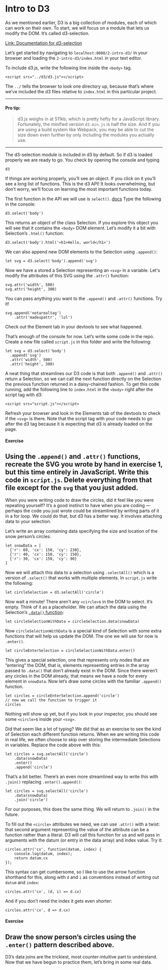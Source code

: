 # Intro to D3

As we mentioned earlier, D3 is a big collection of modules, each of which can work on their own. To start, we will focus on a module that lets us modify the DOM. It’s called d3-selection. 

[Link: Documentation for d3-selection][1]

Let’s get started by navigating to `localhost:8080/2-intro-d3/` in your browser and loading the `2-intro-d3/index.html` in your text editor.

To include d3.js, write the following line inside the `<body>` tag.

	<script src="../d3/d3.js"></script>

The `../` tells the browser to look one directory up, because that’s where we’ve included the d3 files relative to `index.html` in this particular project.

---- 
#### Pro tip: 
> d3.js weighs in at 511kb, which is pretty hefty for a JavaScript library. Fortunately, the minified version `d3.min.js` is half the size. And if you are using a build system like Webpack, you may be able to cut the size down even further by only including the modules you actually use.
---- 

The d3-selection module is included in d3 by default. So if d3 is loaded properly we are ready to go. You check by opening the console and typing

	d3

If things are working properly, you’ll see an object. If you click on it you’ll see a long list of functions. This is the d3 API! It looks overwhelming, but don’t worry, we’ll focus on learning the most important functions today.

The first function in the API we will use is `select()`. [docs][2] Type the following in the console:

	d3.select('body')

This returns an object of the class Selection. If you explore this object you will see that it contains the `<body>` DOM element. Let’s modify it a bit with Selection’s `.html()` function:

	d3.select('body').html('<h1>Hello, world</h1>')

We can also append new DOM elements to the Selection using `.append()`:

	let svg = d3.select('body').append('svg')

Now we have a stored a Selection representing an `<svg>` in a variable. Let's modify the attributes of this SVG using the `.attr()` function:

	svg.attr('width', 500)
	svg.attr('height', 300)

You can pass anything you want to the `.append()` and `.attr()` functions. Try it!

	svg.append('notarealtag')
		.attr('madeupattr', 'lol')

Check out the Element tab in your devtools to see what happened.

That’s enough of the console for now. Let’s write some code in the repo. Create a new file called `script.js` in this folder and write the following:

	let svg = d3.select('body')
	  .append('svg')
	  .attr('width', 500)
	  .attr('height', 300)

A neat thing that streamlines our D3 code is that both `.append()` and `.attr()` return a Selection, so we can call the next function directly on the Selection the previous function returned in a daisy-chained fashion. To get this code running, add the following line to `index.html` in the `<body>` right after the script tag with d3:

	<script src="script.js"></script>

Refresh your browser and look in the Elements tab of the devtools to check if the `<svg>` is there. Note that the script tag with your code needs to go after the d3 tag because it is expecting that d3 is already loaded on the page.

#### Exercise
Using the `.append()` and `.attr()` functions, recreate the SVG you wrote by hand in exercise 1, but this time entirely in JavaScript. Write this code in `script.js`. Delete everything from that file except for the `svg` that you just added.
---- 
When you were writing code to draw the circles, did it feel like you were repeating yourself? It’s a good instinct to have when you are coding — perhaps the code you just wrote could be streamlined by writing parts of it in a for loop. We could do that, but d3 has a better way. It involves attaching data to your selection.

Let’s write an array containing data specifying the size and location of the snow person’s  circles:

	let snowData = [
	  {'r': 60, 'cx': 150, 'cy': 230},
	  {'r': 40, 'cx': 150, 'cy': 150},
	  {'r': 30, 'cx': 150, 'cy': 90}
	]

Now we will attach this data to a selection using `.selectAll()` which is a version of `.select()` that works with multiple elements. In `script.js` write the following:

	let circleSelection = d3.selectAll('circle')

Now wait a minute! There aren’t any `<circle>`s in the DOM to select. It’s empty. Think of it as a placeholder. We can attach the data using the Selection’s [`.data()` function][3]:

	let circleSelectionWithData = circleSelection.data(snowData)

Now `circleSelectionWithData` is a special kind of Selection with some extra functions that will help us update the DOM. The one we will use for now is `.enter()`.

	let circleEnterSelection = circleSelectionWithData.enter()

This gives a special selection, one that represents only nodes that are “entering” the DOM, that is, elements representing entries in the array passed to `.data()` that don’t already exist in the DOM. Since there weren’t any circles in the DOM already, that means we have a node for every element in `snowData`. Now let’s draw some circles with the familiar `.append()` function.

	let circles = circleEnterSelection.append('circle')
	// now we call the function to trigger it
	circles

Nothing will show up yet, but if you look in your inspector, you should see some `<circle>`s inside your `<svg>`.

Did that seem like a lot of typing? We did that as an exercise to see the kind of Selection each different function returns. When we are writing this code in real life, we often choose to skip over storing the intermediate Selections in variables. Replace the code above with this:

	let circles = svg.selectAll('circle')
		.data(snowData)
		.enter()
		.append('circle')

That’s a bit better. There’s an even more streamlined way to write this with `.join()` replacing `.enter().append()`:

	let circles = svg.selectAll('circle')
		.data(snowData)
		.join('circle')

For our purposes, this does the same thing. We will return to `.join()` in the future.

To fill out the `<circle>` attributes we need, we can use `.attr()` with a twist: that second argument representing the value of the attribute can be a function rather than a literal. D3 will call this function for us and will pass in arguments with the datum (or entry in the data array) and index value. Try it:

	circles.attr('cx', function(datum, index) {
		console.log(datum, index);
		return datum.cx
	});

This syntax can get cumbersome, so I like to use the arrow function shorthand for this, along with `d` and `i` as conventions instead of writing out `datum` and `index`:

	circles.attr('cx', (d, i) => d.cx)

And if you don’t need the index it gets even shorter:

	circles.attr('cx', d => d.cx)

#### Exercise
Draw the snow person’s circles using the `.enter()` pattern described above. 
---- 
D3’s data joins are the trickiest, most counter-intuitive part to understand. Now that we have begun to practice them, let’s bring in some real data.

[1]:	https://github.com/d3/d3-selection
[2]:	https://github.com/d3/d3-selection#select
[3]:	https://github.com/d3/d3-selection#selection_data